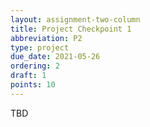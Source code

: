 ```yaml
---
layout: assignment-two-column
title: Project Checkpoint 1
abbreviation: P2
type: project
due_date: 2021-05-26
ordering: 2
draft: 1
points: 10
---
```

TBD